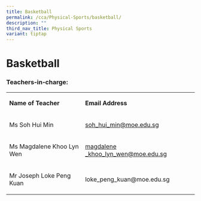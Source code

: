 ```yaml
---
title: Basketball
permalink: /cca/Physical-Sports/basketball/
description: ""
third_nav_title: Physical Sports
variant: tiptap
---
```

<h1><strong>Basketball</strong></h1>
<h3>Teachers-in-charge:</h3>
<table style="minWidth: 50px">
<colgroup>
<col>
<col>
</colgroup>
<tbody>
<tr>
<td rowspan="1" colspan="1">
<p><strong>Name of Teacher</strong>
</p>
</td>
<td rowspan="1" colspan="1">
<p><strong>Email Address</strong>
</p>
</td>
</tr>
<tr>
<td rowspan="1" colspan="1">
<p>Ms Soh Hui Min</p>
</td>
<td rowspan="1" colspan="1">
<p><a href="mailto:soh_hui_min@moe.edu.sg" rel="noopener noreferrer nofollow" target="_blank">soh_hui_min@moe.edu.sg</a>
</p>
</td>
</tr>
<tr>
<td rowspan="1" colspan="1">
<p>Ms Magdalene Khoo Lyn Wen</p>
</td>
<td rowspan="1" colspan="1">
<p><a href="mailto:magdalene%20_khoo_lyn_wen@moe.edu.sg" rel="noopener noreferrer nofollow" target="_blank">magdalene _khoo_lyn_wen@moe.edu.sg</a>
</p>
</td>
</tr>
<tr>
<td rowspan="1" colspan="1">
<p>Mr Joseph Loke Peng Kuan &nbsp;</p>
</td>
<td rowspan="1" colspan="1">
<p><a rel="noopener noreferrer nofollow" target="_blank">loke_peng_kuan@moe.edu.sg</a>
</p>
</td>
</tr>
</tbody>
</table>
<h4></h4>
<p></p>